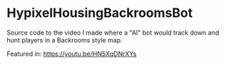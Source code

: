 # HypixelHousingBackroomsBot
Source code to the video I made where a "AI" bot would track down and hunt players in a Backrooms style map.

Featured in: https://youtu.be/HN5XqDNrXYs
